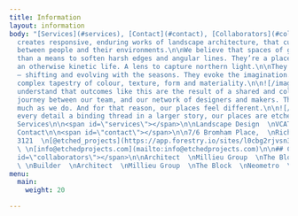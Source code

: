 ```yaml
---
title: Information
layout: information
body: "[Services](#services), [Contact](#contact), [Collaborators](#collaborators)\n\nEtched
  creates responsive, enduring works of landscape architecture, that cultivate connections
  between people and their environments.\n\nWe believe that spaces of green are more
  than a means to soften harsh edges and angular lines. They’re a place of calm in
  an otherwise kinetic life. A lens to capture northern light.\n\nThey surprise us
  — shifting and evolving with the seasons. They evoke the imagination. They’re a
  complex tapestry of colour, texture, form and materiality.\n\n![/images/uploads/example07.jpg](https://app.forestry.io/sites/l0cbg2rjvsn3na/body-media//images/uploads/example07.jpg)\n\nWe
  understand that outcomes like this are the result of a shared and collaborative
  journey between our team, and our network of designers and makers. They care as
  much as we do. And for that reason, our places feel different.\n\n![/images/uploads/example08.jpg](https://app.forestry.io/sites/l0cbg2rjvsn3na/body-media//images/uploads/example08.jpg)\n\nWith
  every detail a binding thread in a larger story, our places are etched in time.\n\n##
  Services\n\n<span id=\"services\"></span>\n\nLandscape Design  \nVCAT  \nPlanning\n\n##
  Contact\n\n<span id=\"contact\"></span>\n\n7/6 Bromham Place,  \nRichmond,  \nVictoria,
  3121  \n[@etched_projects](https://app.forestry.io/sites/l0cbg2rjvsn3na/#/pages/content-information-index-md)
  \ \n[info@etchedprojects.com](mailto:info@etchedprojects.com)\n\n## Collaborators\n\n<span
  id=\"collaborators\"></span>\n\nArchitect  \nMillieu Group  \nThe Block  \nNeometro
  \ \nBuilder  \nArchitect  \nMillieu Group  \nThe Block  \nNeometro  \nBuilder"
menu:
  main:
    weight: 20

---
```

